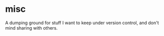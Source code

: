 # misc
A dumping ground for stuff I want to keep under version control, and don't mind sharing with others.
